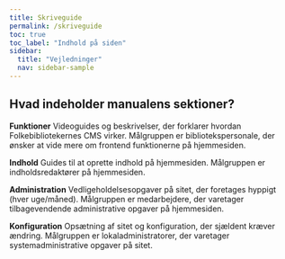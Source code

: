 ```yaml
---
title: Skriveguide
permalink: /skriveguide
toc: true
toc_label: "Indhold på siden"
sidebar:
  title: "Vejledninger"
  nav: sidebar-sample
---
```


## Hvad indeholder manualens sektioner?

**Funktioner** Videoguides og beskrivelser, der forklarer hvordan Folkebibliotekernes CMS virker. Målgruppen er bibliotekspersonale, der ønsker at vide mere om frontend funktionerne på hjemmesiden.

**Indhold** Guides til at oprette indhold på hjemmesiden. Målgruppen er indholdsredaktører på hjemmesiden.

**Administration** Vedligeholdelsesopgaver på sitet, der foretages hyppigt (hver uge/måned). Målgruppen er medarbejdere, der varetager tilbagevendende administrative opgaver på hjemmesiden.

**Konfiguration**
Opsætning af sitet og konfiguration, der sjældent kræver ændring. Målgruppen er lokaladministratorer, der varetager systemadministrative opgaver på sitet.
